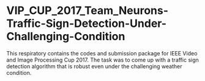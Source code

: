 # VIP_CUP_2017_Team_Neurons-Traffic-Sign-Detection-Under-Challenging-Condition
This respiratory contains the codes and submission package for  IEEE Video and Image Processing Cup 2017. The task was to come up with a traffic sign detection algorithm that is robust even under the challenging weather condition. 
